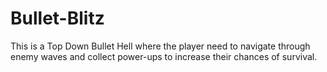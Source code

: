 # Bullet-Blitz
This is a Top Down Bullet Hell where the player need to navigate through enemy waves and collect power-ups to increase their chances of survival. 

